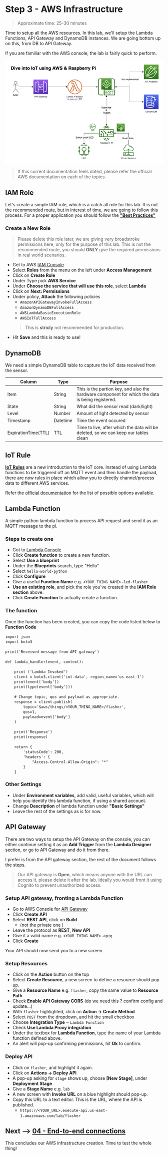 # Step 3 - AWS Infrastructure

> Approximate time: 25-30 minutes

Time to setup all the AWS resources. In this lab, we'll setup the Lambda Functions, API Gateway and DynamoDB instances. We are going bottom up on this, from DB to API Gateway.

If you are familiar with the AWS console, the lab is fairly quick to perform.

![Infrastructure](dive-into-iot.png)

> If this current documentation feels dated, please refer the official AWS documentation on each of the topics.

<!-- > If the lab is running late, I might ask you to run the CF script, which build the whole setup for you. -->

## IAM Role

Let's create a simple IAM role, which is a catch all role for this lab. It is not the recommended route, but in interest of time, we are going to follow this process. For a proper application you should follow the [**"Best Practices"**](https://docs.aws.amazon.com/IAM/latest/UserGuide/best-practices.html)

### Create a New Role

> Please delete this role later, we are giving very broadstroke permissions here, only for the purpose of this lab. This is not the recommended route, you should **ONLY** give the required permissions in real world scenarios.

 * Get to AWS [IAM Console](https://console.aws.amazon.com/iam/)
 * Select **Roles** from the menu on the left under **Access Management**
 * Click on **Create Role**
 * Under Type pick **AWS Service**
 * Under **Choose the service that will use this role**, select **Lambda**
 * Click on **Next: Permissions**
 * Under policy, **Attach** the following policies
   * `AmazonAPIGatewayInvokeFullAccess`
   * `AmazonDynamoDBFullAccess`
   * `AWSLambdaBasicExecutionRole`
   * `AWSIoTFullAccess`
   > This is **stricly** not recommended for production.
 * Hit **Save** and this is ready to use!

## DynamoDB

We need a simple DynamoDB table to capture the IoT data received from the sensor.

| Column | Type | Purpose |
| ----- |------| --------|
|Item   | String  | This is the partion key, and also the hardware component for which the data is being registered.  |
|State   | String   | What did the sensor read (dark/light) |
|Level   | Number  | Amount of light detected by sensor  |
|Timestamp   | Datetime  | Time the event occured  |
| ExpirationTime(TTL)  | TTL   | Time to live, after which the data will be deleted, so we can keep our tables clean |

## IoT Rule
[**IoT Rules**](https://docs.aws.amazon.com/iot/latest/developerguide/iot-rules.html) are a new introduction to the IoT core. Instead of using Lambda functions to be triggered off an MQTT event and then handle the payload, there are now rules in place which allow you to directly channel/process data to different AWS services.

Refer the [official documentation](https://docs.aws.amazon.com/iot/latest/developerguide/iot-rules.html) for the list of possible options available.

## Lambda Function

A simple python lambda function to process API request and send it as an MQTT message to the pi.

### Steps to create one

 * Got to [Lambda Console](https://console.aws.amazon.com/lambda)
 * Click **Create function** to create a new function.
 * Select **Use a blueprint**
 * Under the **Blueprints** search, type "Hello"
 * Select `hello-world-python`
 * Click **Configure**
 * Give a useful **Function Name** e.g. `<YOUR_THING_NAME>-led-flasher`
 * **Use an existing role**, and pick the role you've created in the **IAM Role section** above.
 * Click **Create Function**  to actually create a function.

### The function

Once the function has been created, you can copy the code listed below to **Function Code**

```
import json
import boto3

print('Received message from API gateway')

def lambda_handler(event, context):

    print ('Lambda Invoked')
    client = boto3.client('iot-data', region_name='us-east-1')
    print(event['body'])
    print(type(event['body']))

    # Change topic, qos and payload as appropriate.
    response = client.publish(
        topic='$aws/things/<YOUR_THING_NAME>/flasher',
        qos=1,
        payload=event['body']
    )

    print('Response')
    print(response)

    return {
        'statusCode': 200,
        'headers': {
            "Access-Control-Allow-Origin": "*"
        }
    }
```

### Other Settings

 * Under **Environment variables**, add valid, useful variables, which will help you identify this lambda function, if using a shared account.
 * Change **Description** of lambda function under **"Basic Settings"**
 * Leave the rest of the settings as is for now.

## API Gateway

There are two ways to setup the API Gateway on the console, you can either continue setting it as an **Add Trigger** from the **Lambda Designer** section, or go to API Gateway and do it from there.

I prefer is from the API gateway section, the rest of the document follows the steps.

> Our API gateway is **Open**, which means anyone with the URL can access it, please delete it after the lab. Ideally you would front it using Cognito to prevent unauthorized access.

### Setup API gateway, fronting a Lambda Function

 * Go to AWS Console for [API Gateway](https://console.aws.amazon.com/apigateway/)
 * Click **Create API**
 * Select **REST API**, click on **Build**
   * (not the private one )
 * Leave the protocol as **REST**, **New API**
 * Give it a valid name e.g. `<YOUR_THING_NAME>-apig`
 * Click **Create**

Your API should now send you to a new screen

### Setup Resources

 * Click on the **Action** button on the top
 * Select **Create Resource**, a new screen to define a resource should pop up.
 * Give a **Resource Name** e.g. `flasher`, copy the same value to **Resource Path**
 * Check **Enable API Gateway CORS** (do we need this ? confirm config and update...)
 * With `flasher` highlighted, click on **Action -> Create Method**
 * Select `POST` from the dropdown, and hit the small checkbox
 * Choose **Integration Type** ~ `Lambda Function`
 * Check **Use Lambda Proxy integration**
 * Under the textbox for **Lambda Function**, type the name of your Lambda function defined above.
 * An alert will pop-up confirming permissions, hit **Ok** to confirm.

### Deploy API

 * Click on `flasher`, and highlight it again.
 * Click on **Actions -> Deploy API**
 * A pop-up asking for `stage` shows up, choose **[New Stage]**, under **Deployment Stage**
 * Give a **Stage Name** e.g. `lab`
 * A new screen with **Invoke URL** on a blue highlight should pop-up.
 * Copy this URL to a text editor. This is the URL, where the API is published.
   * `https://<YOUR_URL>.execute-api.us-east-1.amazonaws.com/lab/flasher`

## Next --> [04 - End-to-end connections](../04-end-to-end)
This concludes our AWS infrastructure creation. Time to test the whole thing!
